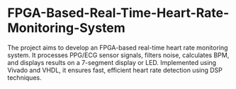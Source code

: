 # FPGA-Based-Real-Time-Heart-Rate-Monitoring-System
The project aims to develop an FPGA-based real-time heart rate monitoring system. It processes PPG/ECG sensor signals, filters noise, calculates BPM, and displays results on a 7-segment display or LED. Implemented using Vivado and VHDL, it ensures fast, efficient heart rate detection using DSP techniques.
